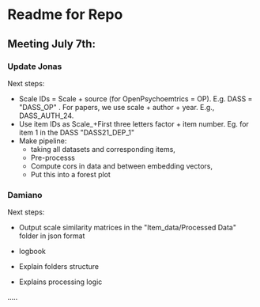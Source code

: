 # Readme for Repo

## Meeting July 7th:

### Update Jonas
Next steps:
- Scale IDs = Scale + source (for OpenPsychoemtrics = OP). E.g. DASS = "DASS_OP" . For papers, we use scale + author + year. E.g., DASS_AUTH_24.
- Use item IDs as Scale_+First three letters factor + item number. Eg. for item 1 in the DASS "DASS21_DEP_1"
- Make pipeline: 
    - taking all datasets and corresponding items, 
    - Pre-processs
    - Compute cors in data and between embedding vectors, 
    - Put this into a forest plot

### Damiano
Next steps: 
- Output scale similarity matrices in the "Item_data/Processed Data" folder in json format 


- logbook

- Explain folders structure
- Explains processing logic

..... 
